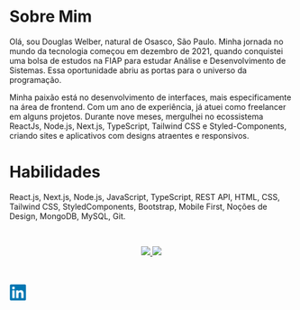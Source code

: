 # Sobre Mim 

Olá, sou Douglas Welber, natural de Osasco, São Paulo. Minha jornada no mundo da tecnologia começou em dezembro de 2021, quando conquistei uma bolsa de estudos na FIAP para estudar Análise e Desenvolvimento de Sistemas. Essa oportunidade abriu as portas para o universo da programação.

Minha paixão está no desenvolvimento de interfaces, mais especificamente na área de frontend. Com um ano de experiência, já atuei como freelancer em alguns projetos. Durante nove meses, mergulhei no ecossistema ReactJs, Node.js, Next.js, TypeScript, Tailwind CSS e Styled-Components, criando sites e aplicativos com designs atraentes e responsivos.

# Habilidades

React.js, Next.js, Node.js, JavaScript, TypeScript, REST API, HTML, CSS, Tailwind CSS, StyledComponents, Bootstrap, Mobile First, Noções de Design, MongoDB, MySQL, Git.

</br>

<div>
    <a href="https://github.com/doguebart">
      <p align="center">
        <img height="160em" src="https://github-readme-stats-sigma-five.vercel.app/api?username=doguebart&count_private=true&show_icons=true&theme=tokyonight&include_all_commits=true"/>
        <img height="160em" src="https://github-readme-stats-sigma-five.vercel.app/api/top-langs/?username=doguebart&langs_count=16&theme=tokyonight&layout=compact"/>
      </p>
   <a/>
</div>

</br>

<div style="display: inline_block"><br>
  <a href="https://www.linkedin.com/in/douglaswelber/" target="_blank">
    <img align="center" alt="LinkedIn" height="30" width="30" src="https://raw.githubusercontent.com/devicons/devicon/master/icons/linkedin/linkedin-original.svg">
  </a>
</div>
